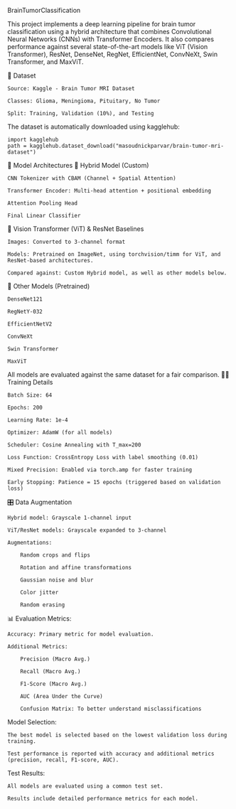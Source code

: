 BrainTumorClassification

This project implements a deep learning pipeline for brain tumor classification using a hybrid architecture that combines Convolutional Neural Networks (CNNs) with Transformer Encoders. It also compares performance against several state-of-the-art models like ViT (Vision Transformer), ResNet, DenseNet, RegNet, EfficientNet, ConvNeXt, Swin Transformer, and MaxViT.

📁 Dataset

    Source: Kaggle - Brain Tumor MRI Dataset

    Classes: Glioma, Meningioma, Pituitary, No Tumor

    Split: Training, Validation (10%), and Testing

The dataset is automatically downloaded using kagglehub:
```
import kagglehub
path = kagglehub.dataset_download("masoudnickparvar/brain-tumor-mri-dataset")
```

🧠 Model Architectures
🔷 Hybrid Model (Custom)

    CNN Tokenizer with CBAM (Channel + Spatial Attention)

    Transformer Encoder: Multi-head attention + positional embedding

    Attention Pooling Head

    Final Linear Classifier

🔶 Vision Transformer (ViT) & ResNet Baselines

    Images: Converted to 3-channel format

    Models: Pretrained on ImageNet, using torchvision/timm for ViT, and ResNet-based architectures.

    Compared against: Custom Hybrid model, as well as other models below.

🔶 Other Models (Pretrained)

    DenseNet121

    RegNetY-032

    EfficientNetV2

    ConvNeXt

    Swin Transformer

    MaxViT

All models are evaluated against the same dataset for a fair comparison.
🏋️‍♂️ Training Details

    Batch Size: 64

    Epochs: 200

    Learning Rate: 1e-4

    Optimizer: AdamW (for all models)

    Scheduler: Cosine Annealing with T_max=200

    Loss Function: CrossEntropy Loss with label smoothing (0.01)

    Mixed Precision: Enabled via torch.amp for faster training

    Early Stopping: Patience = 15 epochs (triggered based on validation loss)

🎛️ Data Augmentation

    Hybrid model: Grayscale 1-channel input

    ViT/ResNet models: Grayscale expanded to 3-channel

    Augmentations:

        Random crops and flips

        Rotation and affine transformations

        Gaussian noise and blur

        Color jitter

        Random erasing

📊 Evaluation
Metrics:

    Accuracy: Primary metric for model evaluation.

    Additional Metrics:

        Precision (Macro Avg.)

        Recall (Macro Avg.)

        F1-Score (Macro Avg.)

        AUC (Area Under the Curve)

        Confusion Matrix: To better understand misclassifications

Model Selection:

    The best model is selected based on the lowest validation loss during training.

    Test performance is reported with accuracy and additional metrics (precision, recall, F1-score, AUC).

Test Results:

    All models are evaluated using a common test set.

    Results include detailed performance metrics for each model.
